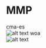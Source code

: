 # MMP
cma-es <br />
![alt text](https://github.com/AidanWalden1/MMP/blob/master/cmaes.PNG)
woa <br />
![alt text](https://github.com/AidanWalden1/MMP/blob/master/woa.PNG)

